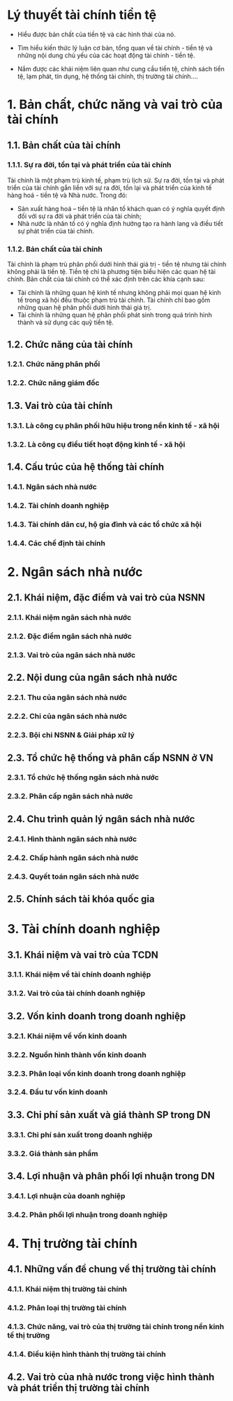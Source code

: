 # Lý thuyết tài chính tiền tệ

- Hiểu được bản chất của tiền tệ và các hình thái của nó.

- Tìm hiểu kiến thức lý luận cơ bản, tổng quan về tài chính - tiền tệ và những nội dung chủ yếu của các hoạt động tài chính - tiền tệ.

- Nắm được các khái niệm liên quan như cung cầu tiền tệ, chính sách tiền tệ, lạm phát, tín dụng, hệ thống tài chính, thị trường tài chính....

# 1. Bản chất, chức năng và vai trò của tài chính

## 1.1. Bản chất của tài chính

### 1.1.1. Sự ra đời, tồn tại và phát triển của tài chính

Tài chính là một phạm trù kinh tế, phạm trù lịch sử.  Sự ra đời, tồn tại và phát triển của tài chính gắn liền với sự ra đời, tồn lại và phát triển của kinh tế hàng hoá - tiền tệ và Nhà nước. Trong đó:

- Sản xuất hàng hoá – tiền tệ là nhân tố khách quan có ý nghĩa quyết định đối với sự ra đời và phát triển của tài chính;
- Nhà nước là nhân tố có ý nghĩa định hướng tạo ra hành lang và điều tiết sự phát triển của tài chính.

### 1.1.2. Bản chất của tài chính

Tài chính là phạm trù phân phối dưới hình thái giá trị - tiền tệ nhưng tài chính không phải là tiền tệ. Tiền tệ chỉ là phương tiện biểu hiện các quan hệ tài chính. 
Bản chất của tài chính có thể xác định trên các khía cạnh sau:
- Tài chính là những quan hệ kinh tế nhưng không phải mọi quan hệ kinh tế trong xã hội đều thuộc phạm trù tài chính. Tài chính chỉ bao gồm những quan hệ phân phối dưới hình thái giá trị.
- Tài chính là những quan hệ phân phối phát sinh trong quá trình hình thành và sử dụng các quỹ tiền tệ.

## 1.2. Chức năng của tài chính

### 1.2.1. Chức năng phân phối

### 1.2.2. Chức năng giám đốc

## 1.3. Vai trò của tài chính

### 1.3.1. Là công cụ phân phối hữu hiệu trong nền kinh tế - xã hội

### 1.3.2. Là công cụ điều tiết hoạt động kinh tế - xã hội

## 1.4. Cấu trúc của hệ thống tài chính

### 1.4.1. Ngân sách nhà nước
### 1.4.2. Tài chính doanh nghiệp
### 1.4.3. Tài chính dân cư, hộ gia đình và các tổ chức xã hội
### 1.4.4. Các chế định tài chính

# 2. Ngân sách nhà nước
## 2.1. Khái niệm, đặc điểm và vai trò của NSNN

### 2.1.1. Khái niệm ngân sách nhà nước
### 2.1.2. Đặc điểm ngân sách nhà nước
### 2.1.3. Vai trò của ngân sách nhà nước

## 2.2. Nội dung của ngân sách nhà nước

### 2.2.1. Thu của ngân sách nhà nước
### 2.2.2. Chi của ngân sách nhà nước
### 2.2.3. Bội chi NSNN & Giải pháp xử lý

## 2.3. Tổ chức hệ thống và phân cấp NSNN ở VN

### 2.3.1. Tổ chức hệ thống ngân sách nhà nước
### 2.3.2. Phân cấp ngân sách nhà nước

## 2.4. Chu trình quản lý ngân sách nhà nước

### 2.4.1. Hình thành ngân sách nhà nước
### 2.4.2. Chấp hành ngân sách nhà nước
### 2.4.3. Quyết toán ngân sách nhà nước

## 2.5. Chính sách tài khóa quốc gia

# 3. Tài chính doanh nghiệp

## 3.1. Khái niệm và vai trò của TCDN

### 3.1.1. Khái niệm về tài chính doanh nghiệp
### 3.1.2. Vai trò của tài chính doanh nghiệp

## 3.2. Vốn kinh doanh trong doanh nghiệp

### 3.2.1. Khái niệm về vốn kinh doanh
### 3.2.2. Nguồn hình thành vốn kinh doanh
### 3.2.3. Phân loại vốn kinh doanh trong doanh nghiệp
### 3.2.4. Đầu tư vốn kinh doanh

## 3.3. Chi phí sản xuất và giá thành SP trong DN

### 3.3.1. Chi phí sản xuất trong doanh nghiệp
### 3.3.2. Giá thành sản phẩm

## 3.4. Lợi nhuận và phân phối lợi nhuận trong DN

### 3.4.1. Lợi nhuận của doanh nghiệp
### 3.4.2. Phân phối lợi nhuận trong doanh nghiệp

# 4. Thị trường tài chính

## 4.1. Những vấn đề chung về thị trường tài chính

### 4.1.1. Khái niệm thị trường tài chính
### 4.1.2. Phân loại thị trường tài chính
### 4.1.3. Chức năng, vai trò của thị trường tài chính trong nền kinh tế thị trường
### 4.1.4. Điều kiện hình thành thị trường tài chính

## 4.2. Vai trò của nhà nước trong việc hình thành và phát triển thị trường tài chính


